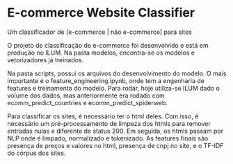 # E-commerce Website Classifier

Um classificador de [e-commerce | não e-commerce] para sites

O projeto de classificação de e-commerce foi desenvolvido e está em produção no ILUM. Na pasta modelos, encontra-se os modelos e vetorizadores já treinados.

Na pasta scripts, possui os arquivos do desenvolvimento do modelo. O mais importante é o feature_engineering.ipynb, onde tem a engenharia de features e treinamento do modelo. Para rodar, hoje utiliza-se ILUM dado o volume dos dados, mas anteriormente era rodado com ecomm_predict_countries e ecomm_predict_spiderweb.

Para classificar os sites, é necessário ter o html deles. Com isso, é necessário um pré-processamento de limpeza dos htmls para remover entradas nulas e diferente de status 200. Em seguida, os htmls passam por NLP onde é limpado, normalizado e tokenizado. As features finais são presença de preços e valores no html, presença de cnpj no site, e o TF-IDF do córpus dos sites.